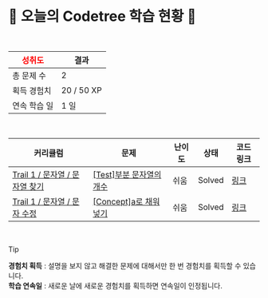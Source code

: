 # 🌲 오늘의 Codetree 학습 현황 🌲

<br />

| <span style="color:red;display:block;text-align:center;"> **성취도**</span> | 결과 |
|---|---|
| 총 문제 수 | 2 |
| 획득 경험치 | 20 / 50 XP |
| 연속 학습 일 | 1 일 |

<br />

|커리큘럼|문제|난이도|상태|코드 링크|
|---|---|---|---|---|
|[Trail 1 / 문자열 / 문자열 찾기](https://www.codetree.ai/trail-info/novice-low/)|[[Test]부분 문자열의 개수](https://www.codetree.ai/trails/complete/curated-cards/test-number-of-substrings/)|쉬움|Solved|[링크](https://github.com/yulljL/codetree-TILs/blob/main/250226/%EB%B6%80%EB%B6%84%20%EB%AC%B8%EC%9E%90%EC%97%B4%EC%9D%98%20%EA%B0%9C%EC%88%98/number-of-substrings.cpp)|
|[Trail 1 / 문자열 / 문자 수정](https://www.codetree.ai/trail-info/novice-low/)|[[Concept]a로 채워넣기](https://www.codetree.ai/trails/complete/curated-cards/intro-filling-with-a/)|쉬움|Solved|[링크](https://github.com/yulljL/codetree-TILs/blob/main/250226/a%EB%A1%9C%20%EC%B1%84%EC%9B%8C%EB%84%A3%EA%B8%B0/filling-with-a.cpp)|


<br />

> [!TIP]
> **경험치 획득** : 설명을 보지 않고 해결한 문제에 대해서만 한 번 경험치를 획득할 수 있습니다.  
> **학습 연속일** : 새로운 날에 새로운 경험치를 획득하면 연속일이 인정됩니다.

